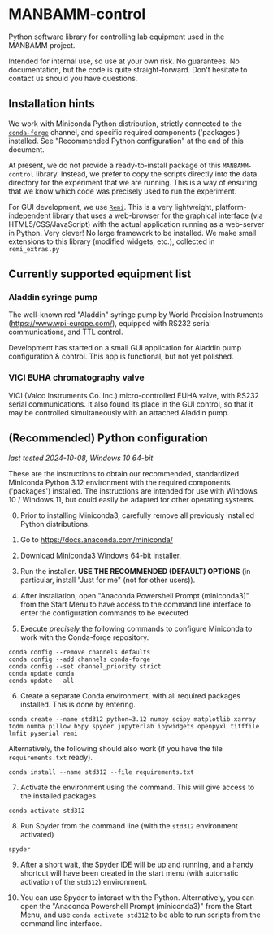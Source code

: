 # MANBAMM-control

Python software library for controlling lab equipment used in the MANBAMM project.

Intended for internal use, so use at your own risk. No guarantees. No documentation, but the code is quite straight-forward. Don't hesitate to contact us should you have questions.


## Installation hints

We work with Miniconda Python distribution, strictly connected to the [`conda-forge`](https://conda-forge.org/) channel, and specific required components ('packages') installed. See "Recommended Python configuration" at the end of this document.

At present, we do not provide a ready-to-install package of this `MANBAMM-control` library. Instead, we prefer to copy the scripts directly into the data directory for the experiment that we are running. This is a way of ensuring that we know which code was precisely used to run the experiment.

For GUI development, we use [`Remi`](https://github.com/rawpython/remi). This is a very lightweight, platform-independent library that uses a web-browser for the graphical interface (via HTML5/CSS/JavaScript) with the actual application running as a web-server in Python. Very clever! No large framework to be installed. We make small extensions to this library (modified widgets, etc.), collected in `remi_extras.py`


## Currently supported equipment list

### Aladdin syringe pump

The well-known red "Aladdin" syringe pump by World Precision Instruments (https://www.wpi-europe.com/), equipped with RS232 serial communications, and TTL control.

Development has started on a small GUI application for Aladdin pump configuration & control. This app is functional, but not yet polished.


### VICI EUHA chromatography valve

VICI (Valco Instruments Co. Inc.) micro-controlled EUHA valve, with RS232 serial communications. It also found its place in the GUI control, so that it may be controlled simultaneously with an attached Aladdin pump.



## (Recommended) Python configuration

*last tested 2024-10-08, Windows 10 64-bit*

These are the instructions to obtain our recommended, standardized Miniconda Python 3.12 environment with the required components ('packages') installed. The instructions are intended for use with Windows 10 / Windows 11, but could easily be adapted for other operating systems.

0. Prior to installing Miniconda3, carefully remove all previously installed Python distributions.

1. Go to https://docs.anaconda.com/miniconda/

2. Download Miniconda3 Windows 64-bit installer.

3. Run the installer. **USE THE RECOMMENDED (DEFAULT) OPTIONS** (in particular, install "Just for me" (not for other users)).

4. After installation, open  "Anaconda Powershell Prompt (miniconda3)" from the Start Menu to have access to the command line interface to enter the configuration commands to be executed

5. Execute *precisely* the following commands to configure Miniconda to work with the Conda-forge repository.
```
conda config --remove channels defaults
conda config --add channels conda-forge
conda config --set channel_priority strict
conda update conda
conda update --all
```

6. Create a separate Conda environment, with all required packages installed. This is done by entering.
```
conda create --name std312 python=3.12 numpy scipy matplotlib xarray tqdm numba pillow h5py spyder jupyterlab ipywidgets openpyxl tifffile lmfit pyserial remi 
```
Alternatively, the following should also work (if you have the file `requirements.txt` ready).
```
conda install --name std312 --file requirements.txt                        
```

7. Activate the environment using the command. This will give access to the installed packages.
```
conda activate std312
```

8. Run Spyder from the command line (with the `std312` environment activated)
```
spyder
```

9. After a short wait, the Spyder IDE will be up and running, and a handy shortcut will have been created in the start menu (with automatic activation of the `std312`) environment.
 
11. You can use Spyder to interact with the Python. Alternatively, you can open the  "Anaconda Powershell Prompt (miniconda3)" from the Start Menu, and use `conda activate std312` to be able to run scripts from the command line interface.  
